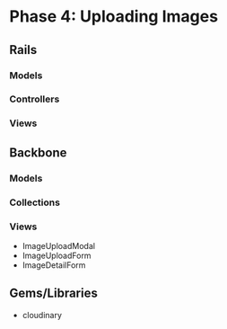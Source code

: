 # Phase 4: Uploading Images

## Rails
### Models

### Controllers

### Views

## Backbone
### Models

### Collections

### Views
* ImageUploadModal
* ImageUploadForm
* ImageDetailForm

## Gems/Libraries
* cloudinary
